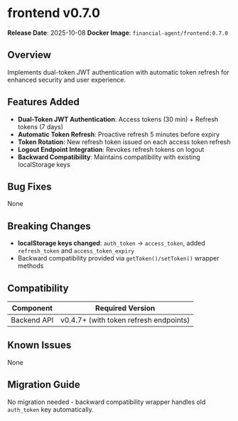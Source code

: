 # frontend v0.7.0

**Release Date**: 2025-10-08
**Docker Image**: `financial-agent/frontend:0.7.0`

## Overview

Implements dual-token JWT authentication with automatic token refresh for enhanced security and user experience.

## Features Added

- **Dual-Token JWT Authentication**: Access tokens (30 min) + Refresh tokens (7 days)
- **Automatic Token Refresh**: Proactive refresh 5 minutes before expiry
- **Token Rotation**: New refresh token issued on each access token refresh
- **Logout Endpoint Integration**: Revokes refresh tokens on logout
- **Backward Compatibility**: Maintains compatibility with existing localStorage keys

## Bug Fixes

None

## Breaking Changes

- **localStorage keys changed**: `auth_token` → `access_token`, added `refresh_token` and `access_token_expiry`
- Backward compatibility provided via `getToken()/setToken()` wrapper methods

## Compatibility

| Component | Required Version |
|-----------|-----------------|
| Backend API | v0.4.7+ (with token refresh endpoints) |

## Known Issues

None

## Migration Guide

No migration needed - backward compatibility wrapper handles old `auth_token` key automatically.
